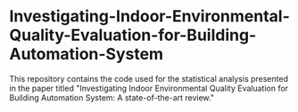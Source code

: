 # Investigating-Indoor-Environmental-Quality-Evaluation-for-Building-Automation-System
This repository contains the code used for the statistical analysis presented in the paper titled "Investigating Indoor Environmental Quality Evaluation for Building Automation System: A state-of-the-art review."
